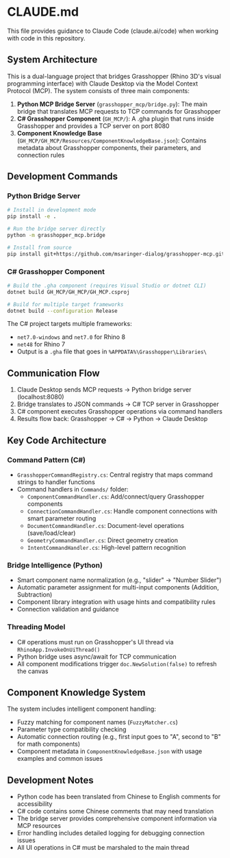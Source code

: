 # CLAUDE.md

This file provides guidance to Claude Code (claude.ai/code) when working with code in this repository.

## System Architecture

This is a dual-language project that bridges Grasshopper (Rhino 3D's visual programming interface) with Claude Desktop via the Model Context Protocol (MCP). The system consists of three main components:

1. **Python MCP Bridge Server** (`grasshopper_mcp/bridge.py`): The main bridge that translates MCP requests to TCP commands for Grasshopper
2. **C# Grasshopper Component** (`GH_MCP/`): A .gha plugin that runs inside Grasshopper and provides a TCP server on port 8080 
3. **Component Knowledge Base** (`GH_MCP/GH_MCP/Resources/ComponentKnowledgeBase.json`): Contains metadata about Grasshopper components, their parameters, and connection rules

## Development Commands

### Python Bridge Server
```bash
# Install in development mode
pip install -e .

# Run the bridge server directly
python -m grasshopper_mcp.bridge

# Install from source
pip install git+https://github.com/msaringer-dialog/grasshopper-mcp.git
```

### C# Grasshopper Component
```bash
# Build the .gha component (requires Visual Studio or dotnet CLI)
dotnet build GH_MCP/GH_MCP/GH_MCP.csproj

# Build for multiple target frameworks
dotnet build --configuration Release
```

The C# project targets multiple frameworks:
- `net7.0-windows` and `net7.0` for Rhino 8
- `net48` for Rhino 7
- Output is a `.gha` file that goes in `%APPDATA%\Grasshopper\Libraries\`

## Communication Flow

1. Claude Desktop sends MCP requests → Python bridge server (localhost:8080)
2. Bridge translates to JSON commands → C# TCP server in Grasshopper
3. C# component executes Grasshopper operations via command handlers
4. Results flow back: Grasshopper → C# → Python → Claude Desktop

## Key Code Architecture

### Command Pattern (C#)
- `GrasshopperCommandRegistry.cs`: Central registry that maps command strings to handler functions
- Command handlers in `Commands/` folder:
  - `ComponentCommandHandler.cs`: Add/connect/query Grasshopper components
  - `ConnectionCommandHandler.cs`: Handle component connections with smart parameter routing
  - `DocumentCommandHandler.cs`: Document-level operations (save/load/clear)
  - `GeometryCommandHandler.cs`: Direct geometry creation
  - `IntentCommandHandler.cs`: High-level pattern recognition

### Bridge Intelligence (Python)
- Smart component name normalization (e.g., "slider" → "Number Slider") 
- Automatic parameter assignment for multi-input components (Addition, Subtraction)
- Component library integration with usage hints and compatibility rules
- Connection validation and guidance

### Threading Model
- C# operations must run on Grasshopper's UI thread via `RhinoApp.InvokeOnUiThread()`
- Python bridge uses async/await for TCP communication
- All component modifications trigger `doc.NewSolution(false)` to refresh the canvas

## Component Knowledge System

The system includes intelligent component handling:
- Fuzzy matching for component names (`FuzzyMatcher.cs`)
- Parameter type compatibility checking
- Automatic connection routing (e.g., first input goes to "A", second to "B" for math components)
- Component metadata in `ComponentKnowledgeBase.json` with usage examples and common issues

## Development Notes

- Python code has been translated from Chinese to English comments for accessibility
- C# code contains some Chinese comments that may need translation
- The bridge server provides comprehensive component information via MCP resources
- Error handling includes detailed logging for debugging connection issues
- All UI operations in C# must be marshaled to the main thread